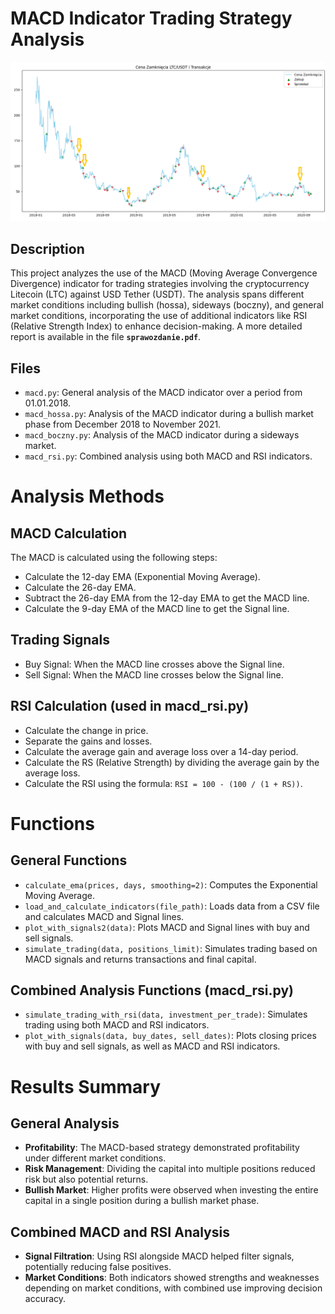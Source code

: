 # MACD Indicator Trading Strategy Analysis
<div align="center">
    <img src="./macd_zawodzi.png" alt=" Screenshot" />
</div>

## Description
This project analyzes the use of the MACD (Moving Average Convergence Divergence) indicator for trading strategies involving the cryptocurrency Litecoin (LTC) against USD Tether (USDT). The analysis spans different market conditions including bullish (hossa), sideways (boczny), and general market conditions, incorporating the use of additional indicators like RSI (Relative Strength Index) to enhance decision-making.
A more detailed report is available in the file **`sprawozdanie.pdf`**.

## Files
- `macd.py`: General analysis of the MACD indicator over a period from 01.01.2018.
- `macd_hossa.py`: Analysis of the MACD indicator during a bullish market phase from December 2018 to November 2021.
- `macd_boczny.py`: Analysis of the MACD indicator during a sideways market.
- `macd_rsi.py`: Combined analysis using both MACD and RSI indicators.

# Analysis Methods
## MACD Calculation
The MACD is calculated using the following steps:

- Calculate the 12-day EMA (Exponential Moving Average).
- Calculate the 26-day EMA.
- Subtract the 26-day EMA from the 12-day EMA to get the MACD line.
- Calculate the 9-day EMA of the MACD line to get the Signal line.

## Trading Signals
- Buy Signal: When the MACD line crosses above the Signal line.
- Sell Signal: When the MACD line crosses below the Signal line.

## RSI Calculation (used in macd_rsi.py)
- Calculate the change in price.
- Separate the gains and losses.
- Calculate the average gain and average loss over a 14-day period.
- Calculate the RS (Relative Strength) by dividing the average gain by the average loss.
- Calculate the RSI using the formula: `RSI = 100 - (100 / (1 + RS))`.

# Functions
## General Functions
- `calculate_ema(prices, days, smoothing=2)`: Computes the Exponential Moving Average.
- `load_and_calculate_indicators(file_path)`: Loads data from a CSV file and calculates MACD and Signal lines.
- `plot_with_signals2(data)`: Plots MACD and Signal lines with buy and sell signals.
- `simulate_trading(data, positions_limit)`: Simulates trading based on MACD signals and returns transactions and final capital.

## Combined Analysis Functions (macd_rsi.py)
- `simulate_trading_with_rsi(data, investment_per_trade)`: Simulates trading using both MACD and RSI indicators.
- `plot_with_signals(data, buy_dates, sell_dates)`: Plots closing prices with buy and sell signals, as well as MACD and RSI indicators.

# Results Summary
## General Analysis
- **Profitability**: The MACD-based strategy demonstrated profitability under different market conditions.
- **Risk Management**: Dividing the capital into multiple positions reduced risk but also potential returns.
- **Bullish Market**: Higher profits were observed when investing the entire capital in a single position during a bullish market phase.
## Combined MACD and RSI Analysis
- **Signal Filtration**: Using RSI alongside MACD helped filter signals, potentially reducing false positives.
- **Market Conditions**: Both indicators showed strengths and weaknesses depending on market conditions, with combined use improving decision accuracy.

